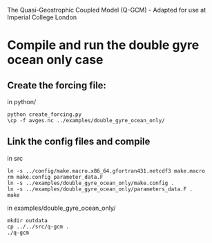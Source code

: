 The Quasi-Geostrophic Coupled Model (Q-GCM) - Adapted for use at Imperial College London
# Compile and run the double gyre ocean only case

## Create the forcing file: 

in python/
```
python create_forcing.py
\cp -f avges.nc ../examples/double_gyre_ocean_only/
```

## Link the config files and compile

in src
```
ln -s ../config/make.macro.x86_64.gfortran431.netcdf3 make.macro
rm make.config parameter_data.F
ln -s ../examples/double_gyre_ocean_only/make.config .
ln -s ../examples/double_gyre_ocean_only/parameters_data.F .
make
```

in examples/double_gyre_ocean_only/
```
mkdir outdata
cp ../../src/q-gcm .
./q-gcm
```
